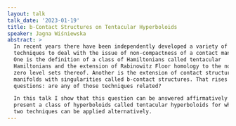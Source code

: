 ```yaml
---
layout: talk
talk_date: '2023-01-19'
title: b-Contact Structures on Tentacular Hyperboloids
speaker: Jagna Wiśniewska
abstract: >
  In recent years there have been independently developed a variety of
  techniques to deal with the issue of non-compactness of a contact manifold.
  One is the definition of a class of Hamiltonians called tentacular
  Hamiltonians and the extension of Rabinowitz Floor homology to the non-compact
  zero level sets thereof. Another is the extension of contact structures to
  manifolds with singularities called b-contact structures. That rises obvious
  questions: are any of those techniques related?

  In this talk I show that this question can be answered affirmatively and
  present a class of hyperboloids called tentacular hyperboloids for which those
  two techniques can be applied alternatively.
---
```

